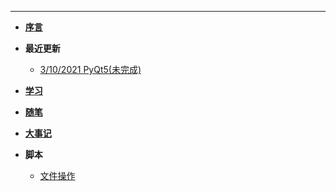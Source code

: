 

<!--docs/_sidebar.md-->

----

+ [**序言**](./README)

+ **最近更新**

  + [3/10/2021 PyQt5(未完成)](./学习/PyQt5(待更新))

    

+ [**学习**](./学习/)

+ [**随笔**](./随笔/)

+ [**大事记**](./大事记)

+ **脚本**

  + [文件操作](./脚本/文件操作)
  
  


